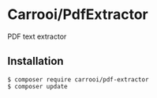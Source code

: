 # Carrooi/PdfExtractor

PDF text extractor

## Installation

```
$ composer require carrooi/pdf-extractor
$ composer update
```
